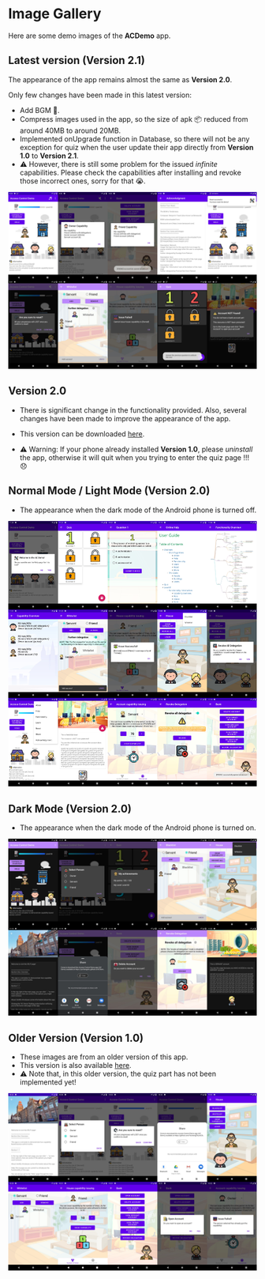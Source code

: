 # Image Gallery
Here are some demo images of the __ACDemo__ app.



## Latest version (Version 2.1)

The appearance of the app remains almost the same as __Version 2.0__. 

Only few changes have been made in this latest version:

- Add BGM :musical_note:.
- Compress images used in the app, so the size of apk​ :package: reduced from around 40MB to around 20MB.
- Implemented onUpgrade function in Database, so there will not be any exception for quiz when the user update their app directly from __Version 1.0__ to __Version 2.1__.
- :warning: However, there is still some problem for the issued _infinite_ capabilities. Please check the capabilities after installing and revoke those incorrect ones, sorry for that :sob:.

<div align=center><img src="images/demo_new.png"/></div>



## Version 2.0

- There is significant change in the functionality provided. Also, several changes have been made to improve the appearance of the app.

- This version can be downloaded [here](https://github.com/YechengChu/ACDemo/raw/master/ACDemo.apk).

- :warning: Warning: If your phone already installed __Version 1.0__, please _uninstall_ the app, otherwise it will quit when you trying to enter the quiz page !!! :disappointed:

## Normal Mode / Light Mode (Version 2.0)

- The appearance when the dark mode of the Android phone is turned off.

<div align=center><img src="images/demo_light.png"/></div>

## Dark Mode (Version 2.0)
- The appearance when the dark mode of the Android phone is turned on.

<div align=center><img src="images/demo_dark.png"/></div>



## Older Version (Version 1.0)

- These images are from an older version of this app.
- This version is also available [here](https://github.com/YechengChu/ACDemo/raw/master/ACDemo_old.apk).
- :warning: Note that, in this older version, the quiz part has not been implemented yet!

<div align=center><img src="images/demo_img_old.png"/></div>
